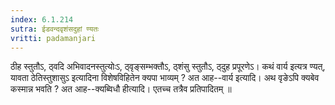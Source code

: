 ```yaml
---
index: 6.1.214
sutra: ईडवन्दवृशंसदुहां ण्यतः
vritti: padamanjari
---
```


 ठीह स्तुतौऽ, ठ्वदि अभिवादनस्तुत्योःऽ, ठ्वृङ्सम्भक्तौऽ, ठ्शंसु स्तुतौऽ, ठ्दुह प्रपूरणेऽ। कथं वार्य इत्यत्र ण्यत्, यावता ठेतिस्तुशासुऽ इत्यादिना विशेषविहितेन क्यपा भाव्यम् ? अत आह--वार्य इत्यादि। अथ वृङेऽपि क्यबेव कस्मान्न भवति ? अत आह--क्यब्विधौ हीत्यादि। एतच्च तत्रैव प्रतिपादितम् ॥